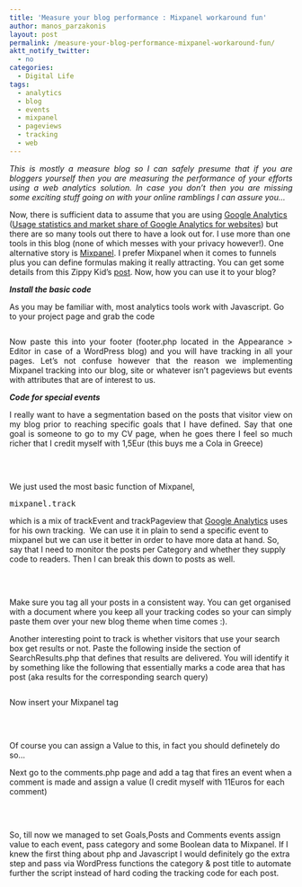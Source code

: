 ```yaml
---
title: 'Measure your blog performance : Mixpanel workaround fun'
author: manos_parzakonis
layout: post
permalink: /measure-your-blog-performance-mixpanel-workaround-fun/
aktt_notify_twitter:
  - no
categories:
  - Digital Life
tags:
  - analytics
  - blog
  - events
  - mixpanel
  - pageviews
  - tracking
  - web
---
```

<p style="text-align: justify;">
  <em>This is mostly a measure blog so I can safely presume that if you are bloggers yourself then you are measuring the performance of your efforts using a web analytics solution. In case you don&#8217;t then you are missing some exciting stuff going on with your online ramblings I can assure you&#8230;</em>
</p>

Now, there is sufficient data to assume that you are using <a href="http://analytics.google.com" target="_blank">Google Analytics</a> (<a href="http://w3techs.com/technologies/details/ta-googleanalytics/all/all" target="_blank">Usage statistics and market share of Google Analytics for websites</a>) but there are so many tools out there to have a look out for. I use more than one tools in this blog (none of which messes with your privacy however!). One alternative story is <a href="http://mixpanel.com" target="_blank">Mixpanel</a>. I prefer Mixpanel when it comes to funnels plus you can define formulas making it really attracting. You can get some details from this Zippy Kid&#8217;s <a href="http://www.zippykid.com/2012/07/16/funnels-event-tracking-google-analytics-mixpanel/" target="_blank">post</a>. Now, how you can use it to your blog?

***Install the basic code***

As you may be familiar with, most analytics tools work with Javascript. Go to your project page and grab the code

<pre lang="javascript"></pre>

<p style="text-align: justify;">
  Now paste this into your footer (footer.php located in the Appearance > Editor in case of a WordPress blog) and you will have tracking in all your pages. Let&#8217;s not confuse however that the reason we implementing Mixpanel tracking into our blog, site or whatever isn&#8217;t pageviews but events with attributes that are of interest to us.
</p>

<p style="text-align: justify;">
  <em><strong>Code for special events</strong></em>
</p>

<p style="text-align: justify;">
  I really want to have a segmentation based on the posts that visitor view on my blog prior to reaching specific goals that I have defined. Say that one goal is someone to go to my CV page, when he goes there I feel so much richer that I credit myself with 1,5Eur (this buys me a Cola in Greece)
</p>

<pre lang="javascript"><!-- MixPanel Start !-->

<!-- MixPanel End --></pre>

<p lang="javascript">
  We just used the most basic function of Mixpanel,
</p>

<pre lang="javascript">mixpanel.track</pre>

which is a mix of trackEvent and trackPageview that <a href="http://analytics.google.com" target="_blank">Google Analytics</a> uses for his own tracking.  We can use it in plain to send a specific event to mixpanel but we can use it better in order to have more data at hand. So, say that I need to monitor the posts per Category and whether they supply code to readers. Then I can break this down to posts as well.

<pre lang="javascript"><!-- MixPanel Start !-->

<!-- MixPanel End --></pre>

Make sure you tag all your posts in a consistent way. You can get organised with a document where you keep all your tracking codes so your can simply paste them over your new blog theme when time comes :).

Another interesting point to track is whether visitors that use your search box get results or not. Paste the following inside the section of SearchResults.php that defines that results are delivered. You will identify it by something like the following that essentially marks a code area that has post (aka results for the corresponding search query)

<pre lang="php"><!--?php if ( have_posts() ) : ?--></pre>

Now insert your Mixpanel tag

<pre lang="javascript"><!-- MixPanel Start !-->

<!-- MixPanel End --></pre>

Of course you can assign a Value to this, in fact you should definetely do so&#8230;

Next go to the comments.php page and add a tag that fires an event when a comment is made and assign a value (I credit myself with 11Euros for each comment)

<pre lang="javascript"><!-- MixPanel Start !-->

<!-- MixPanel End --></pre>

So, till now we managed to set Goals,Posts and Comments events assign value to each event, pass category and some Boolean data to Mixpanel. If I knew the first thing about php and Javascript I would definitely go the extra step and pass via WordPress functions the category & post title to automate further the script instead of hard coding the tracking code for each post.  
<!-- MixPanel Start !-->

  
  
<!-- MixPanel End -->